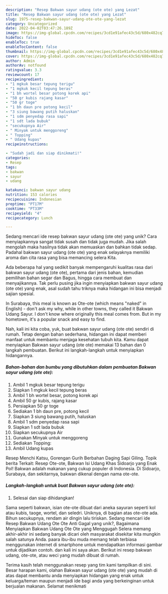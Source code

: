 ```yaml
---
description: "Resep Bakwan sayur udang (ote ote) yang Lezat"
title: "Resep Bakwan sayur udang (ote ote) yang Lezat"
slug: 1975-resep-bakwan-sayur-udang-ote-ote-yang-lezat
category: Uncategorized
date: 2022-04-02T03:47:26.189Z
image: https://img-global.cpcdn.com/recipes/3cd1e91afec43c5d/680x482cq70/bakwan-sayur-udang-ote-ote-foto-resep-utama.jpg
hideToc: false
enableToc: true
enableTocContent: false
thumbnail: https://img-global.cpcdn.com/recipes/3cd1e91afec43c5d/680x482cq70/bakwan-sayur-udang-ote-ote-foto-resep-utama.jpg
cover: https://img-global.cpcdn.com/recipes/3cd1e91afec43c5d/680x482cq70/bakwan-sayur-udang-ote-ote-foto-resep-utama.jpg
author: Admin
authorAv: notfound
ratingvalue: 3.3
reviewcount: 17
recipeingredient:
- "1 mgkuk besar tepung terigu"
- "1 mgkuk kecil tepung beras"
- "1 bh wortel besar potong korek api"
- "50 gr kubis rajang kasar"
- "50 gr toge"
- "1 bh daun pre potong kecil"
- "3 siung bawang putih haluskan"
- "1 sdm penyedap rasa sapi"
- "1 sdt lada bubuk"
- "secukupnya Air"
- " Minyak untuk menggoreng"
- " Topping"
- " Udang kupas"
recipeinstructions:

- "Sudah jadi dan siap dinikmati!"
categories:
- Resep
tags:
- bakwan
- sayur
- udang

katakunci: bakwan sayur udang 
nutrition: 153 calories
recipecuisine: Indonesian
preptime: "PT17M"
cooktime: "PT33M"
recipeyield: "4"
recipecategory: Lunch

---
```





Sedang mencari ide resep bakwan sayur udang (ote ote) yang unik? Cara menyiapkannya sangat tidak susah dan tidak juga mudah. Jika salah mengolah maka hasilnya tidak akan memuaskan dan bahkan tidak sedap. Padahal bakwan sayur udang (ote ote) yang enak selayaknya memiliki aroma dan cita rasa yang bisa memancing selera Kita.





Ada beberapa hal yang sedikit banyak mempengaruhi kualitas rasa dari bakwan sayur udang (ote ote), pertama dari jenis bahan, kemudian pemilihan bahan segar dan Bagus, hingga cara membuat dan menyajikannya. Tak perlu pusing jika ingin menyiapkan bakwan sayur udang (ote ote) yang enak,      asal sudah tahu triknya maka hidangan ini bisa menjadi sajian spesial.














In Surabaya, this meal is known as Ote-ote (which means &#34;naked&#34; in English) - don&#39;t ask my why, while in other towns, they called it Bakwan Udang Sayur. I don&#39;t know where originally this meal comes from. But in my hometown, it&#39;s a popular snack and easy to find.






Nah, kali ini kita coba, yuk, buat bakwan sayur udang (ote ote) sendiri di rumah. Tetap dengan bahan sederhana, hidangan ini dapat memberi manfaat untuk membantu menjaga kesehatan tubuh kita. Kamu dapat menyiapkan Bakwan sayur udang (ote ote) memakai 13 bahan dan 0 langkah pembuatan. Berikut ini langkah-langkah untuk menyiapkan hidangannya.

<!--inarticleads1-->

##### Bahan-bahan dan bumbu yang dibutuhkan dalam pembuatan Bakwan sayur udang (ote ote):

1. Ambil 1 mgkuk besar tepung terigu
1. Siapkan 1 mgkuk kecil tepung beras
1. Ambil 1 bh wortel besar, potong korek api
1. Ambil 50 gr kubis, rajang kasar
1. Persiapkan 50 gr toge
1. Sediakan 1 bh daun pre, potong kecil
1. Siapkan 3 siung bawang putih, haluskan
1. Ambil 1 sdm penyedap rasa sapi
1. Siapkan 1 sdt lada bubuk
1. Siapkan secukupnya Air
1. Gunakan  Minyak untuk menggoreng
1. Sediakan  Topping:
1. Ambil  Udang kupas


Resep Menchi Katsu, Gorengan Gurih Berbahan Daging Sapi Giling. Topik berita Terkait: Resep Ote-ote, Bakwan Isi Udang Khas Sidoarjo yang Enak Pol! Bakwan adalah makanan yang cukup populer di Indonesia. Di Sidoarjo, Surabaya, dan sekitarnya, bakwan dikenal dengan nama ote-ote. 

<!--inarticleads2-->

##### Langkah-langkah untuk buat Bakwan sayur udang (ote ote):


1. Selesai dan siap dihidangkan!

Sama seperti bakwan, isian ote-ote dibuat dari aneka sayuran seperti kol atau kubis, taoge, wortel, dan seledri. Uniknya, di bagian atas ote-ote ada. Bihun secukupnya, rendam air dingin lalu tiriskan. Sedang mencari ide Resep Bakwan Udang Ote Ote Anti Gagal yang unik?, Bagaimana Menyiapkan Bakwan Udang Ote Ote yang Menggugah Selera memang akhir-akhir ini sedang banyak dicari oleh masyarakat disekitar kita mungkin salah satunya Anda. paara ibu-ibu muda memang telah terbiasa menggunakan internet di smartphone untuk mendapatkan informasi gambar untuk dijadikan contoh. dan kali ini saya akan. Berikut ini resep bakwan udang, ote-ote, atau weci yang mudah dibuat di rumah. 

Terima kasih telah menggunakan resep yang tim kami tampilkan di sini. Besar harapan kami, olahan Bakwan sayur udang (ote ote) yang mudah di atas dapat membantu anda menyiapkan hidangan yang enak untuk keluarga/teman maupun menjadi ide bagi anda yang berkeinginan untuk berjualan makanan. Selamat menikmati
